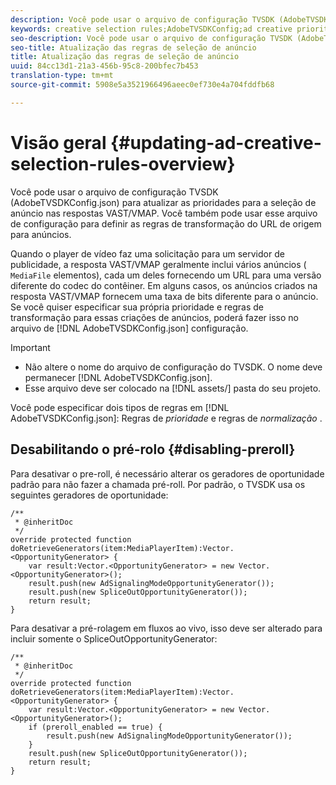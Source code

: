 ```yaml
---
description: Você pode usar o arquivo de configuração TVSDK (AdobeTVSDKConfig.json) para atualizar as prioridades para a seleção de anúncio nas respostas VAST/VMAP. Você também pode usar esse arquivo de configuração para definir as regras de transformação do URL de origem para anúncios.
keywords: creative selection rules;AdobeTVSDKConfig;ad creative priorities;transformation rules
seo-description: Você pode usar o arquivo de configuração TVSDK (AdobeTVSDKConfig.json) para atualizar as prioridades para a seleção de anúncio nas respostas VAST/VMAP. Você também pode usar esse arquivo de configuração para definir as regras de transformação do URL de origem para anúncios.
seo-title: Atualização das regras de seleção de anúncio
title: Atualização das regras de seleção de anúncio
uuid: 84cc13d1-21a3-456b-95c8-200bfec7b453
translation-type: tm+mt
source-git-commit: 5908e5a3521966496aeec0ef730e4a704fddfb68

---
```



# Visão geral {#updating-ad-creative-selection-rules-overview}

Você pode usar o arquivo de configuração TVSDK (AdobeTVSDKConfig.json) para atualizar as prioridades para a seleção de anúncio nas respostas VAST/VMAP. Você também pode usar esse arquivo de configuração para definir as regras de transformação do URL de origem para anúncios.

Quando o player de vídeo faz uma solicitação para um servidor de publicidade, a resposta VAST/VMAP geralmente inclui vários anúncios ( `MediaFile` elementos), cada um deles fornecendo um URL para uma versão diferente do codec do contêiner. Em alguns casos, os anúncios criados na resposta VAST/VMAP fornecem uma taxa de bits diferente para o anúncio. Se você quiser especificar sua própria prioridade e regras de transformação para essas criações de anúncios, poderá fazer isso no arquivo de [!DNL AdobeTVSDKConfig.json] configuração.

>[!IMPORTANT]
>
>* Não altere o nome do arquivo de configuração do TVSDK. O nome deve permanecer [!DNL AdobeTVSDKConfig.json].
>* Esse arquivo deve ser colocado na [!DNL assets/] pasta do seu projeto.
>



Você pode especificar dois tipos de regras em [!DNL AdobeTVSDKConfig.json]: Regras de *prioridade* e regras de *normalização* .

## Desabilitando o pré-rolo {#disabling-preroll}

Para desativar o pre-roll, é necessário alterar os geradores de oportunidade padrão para não fazer a chamada pré-roll. Por padrão, o TVSDK usa os seguintes geradores de oportunidade:

```
/** 
 * @inheritDoc 
 */ 
override protected function doRetrieveGenerators(item:MediaPlayerItem):Vector.<OpportunityGenerator> { 
    var result:Vector.<OpportunityGenerator> = new Vector.<OpportunityGenerator>(); 
    result.push(new AdSignalingModeOpportunityGenerator()); 
    result.push(new SpliceOutOpportunityGenerator()); 
    return result; 
} 
```

Para desativar a pré-rolagem em fluxos ao vivo, isso deve ser alterado para incluir somente o SpliceOutOpportunityGenerator:

```
/** 
 * @inheritDoc 
 */ 
override protected function doRetrieveGenerators(item:MediaPlayerItem):Vector.<OpportunityGenerator> { 
    var result:Vector.<OpportunityGenerator> = new Vector.<OpportunityGenerator>(); 
    if (preroll_enabled == true) { 
        result.push(new AdSignalingModeOpportunityGenerator()); 
    } 
    result.push(new SpliceOutOpportunityGenerator()); 
    return result; 
}
```

